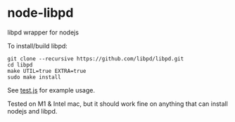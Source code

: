 # node-libpd
libpd wrapper for nodejs

To install/build libpd:

```
git clone --recursive https://github.com/libpd/libpd.git
cd libpd
make UTIL=true EXTRA=true
sudo make install
```

See [test.js](./test.js) for example usage.

Tested on M1 & Intel mac, but it should work fine on anything that can install nodejs and libpd.